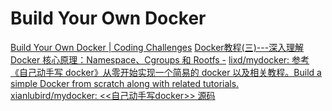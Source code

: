# Build Your Own Docker

[Build Your Own Docker | Coding Challenges](https://codingchallenges.fyi/challenges/challenge-docker)
[Docker教程(三)---深入理解 Docker 核心原理：Namespace、Cgroups 和 Rootfs -](https://www.lixueduan.com/posts/docker/03-container-core/)
[lixd/mydocker: 参考《自己动手写 docker》从零开始实现一个简易的 docker 以及相关教程。Build a simple Docker from scratch along with related tutorials.](https://github.com/lixd/mydocker)
[xianlubird/mydocker: <<自己动手写docker>> 源码](https://github.com/xianlubird/mydocker)
